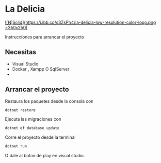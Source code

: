 
# La Delicia

[![N|Solid](https://i.ibb.co/s3ZsPh4/la-delicia-low-resolution-color-logo.png =350x250)](https://nodesource.com/products/nsolid)

Instrucciones para arrancar el proyecto
## Necesitas
- Visual Studio
- Docker , Xampp O SqlServer
- 
## Arrancar el proyecto

Restaura los paquetes desde la consola con
```sh
dotnet restore
```

Ejecuta las migraciones con
```sh
dotnet ef database update
```
Corre el proyecto desde la terminal
```sh
dotnet run
```

O dale al boton de play en visual studio.